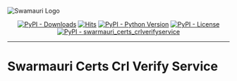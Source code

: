 ![Swamauri Logo](https://res.cloudinary.com/dbjmpekvl/image/upload/v1730099724/Swarmauri-logo-lockup-2048x757_hww01w.png)

<p align="center">
    <a href="https://pypi.org/project/swarmauri_certs_crlverifyservice/">
        <img src="https://img.shields.io/pypi/dm/swarmauri_certs_crlverifyservice" alt="PyPI - Downloads"/></a>
    <a href="https://hits.sh/github.com/swarmauri/swarmauri-sdk/tree/master/pkgs/community/swarmauri_certs_crlverifyservice/">
        <img alt="Hits" src="https://hits.sh/github.com/swarmauri/swarmauri-sdk/tree/master/pkgs/community/swarmauri_certs_crlverifyservice.svg"/></a>
    <a href="https://pypi.org/project/swarmauri_certs_crlverifyservice/">
        <img src="https://img.shields.io/pypi/pyversions/swarmauri_certs_crlverifyservice" alt="PyPI - Python Version"/></a>
    <a href="https://pypi.org/project/swarmauri_certs_crlverifyservice/">
        <img src="https://img.shields.io/pypi/l/swarmauri_certs_crlverifyservice" alt="PyPI - License"/></a>
    <a href="https://pypi.org/project/swarmauri_certs_crlverifyservice/">
        <img src="https://img.shields.io/pypi/v/swarmauri_certs_crlverifyservice?label=swarmauri_certs_crlverifyservice&color=green" alt="PyPI - swarmauri_certs_crlverifyservice"/></a>
</p>

---

# Swarmauri Certs Crl Verify Service
